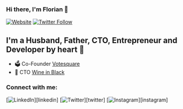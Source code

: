 ### Hi there, I'm Florian 👋

[![Website](https://img.shields.io/website?label=florian.preusner.de&style=for-the-badge&url=https%3A%2F%2Fflorian.preusner.de)]([website])
[![Twitter Follow](https://img.shields.io/twitter/follow/floeH?color=1DA1F2&logo=twitter&style=for-the-badge)](https://twitter.com/intent/follow?original_referer=https%3A%2F%2Fgithub.com%2Fflorianpreusner&screen_name=floeH)


## I'm a Husband, Father, CTO, Entrepreneur and Developer by heart 💙

- 🗳 Co-Founder [Votesquare][votesquare]
- 🍷 CTO [Wine in Black][wine-in-black]

### Connect with me:

[![LinkedIn](https://img.shields.io/static/v1?logoColor=blue&logo=linkedin&label=%20&message=%20&color=rgba(0,0,0,0)&labelColor=rgba(0,0,0,0)&style=flat-square&logoHeight=150)][linkedin]
[![Twitter](https://img.shields.io/static/v1?logoColor=blue&logo=twitter&label=%20&message=%20&color=rgba(0,0,0,0)&labelColor=rgba(0,0,0,0)&style=flat-square&logoHeight=150)][twitter]
[![Instagram](https://img.shields.io/static/v1?logoColor=blue&logo=instagram&label=%20&message=%20&color=rgba(0,0,0,0)&labelColor=rgba(0,0,0,0)&style=flat-square&logoHeight=150)][instagram]


[website]: https://florian.preusner.de
[votesquare]: https://votesquare.com
[wine-in-black]: https://www.wine-in-black.de
[twitter]: https://twitter.com/floeH
[instagram]: https://instagram.com/floeHly
[linkedin]: https://www.linkedin.com/in/florianpreusner/
